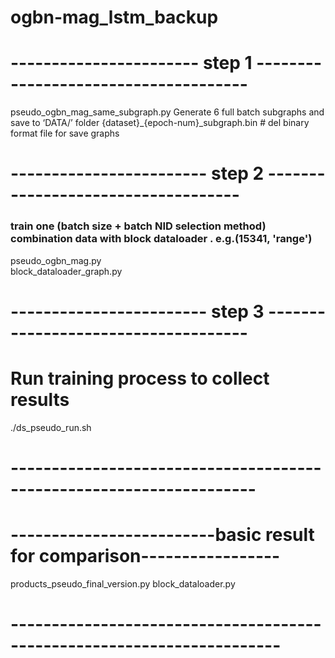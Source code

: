 # ogbn-mag_lstm_backup
# ----------------------- step 1 -------------------------------------
pseudo_ogbn_mag_same_subgraph.py
Generate 6 full batch subgraphs and save to ‘DATA/’ folder
{dataset}_{epoch-num}_subgraph.bin    # del binary format file for save graphs
# ------------------------ step 2 -----------------------------------
### train one (batch size + batch NID selection method) combination data with block dataloader . e.g.(15341, 'range')
pseudo_ogbn_mag.py      
block_dataloader_graph.py

# ------------------------ step 3 ------------------------------------
# Run training process to collect results
./ds_pseudo_run.sh

# --------------------------------------------------------------------



# -------------------------basic result for comparison-----------------
products_pseudo_final_version.py
block_dataloader.py
# -----------------------------------------------------------------------
